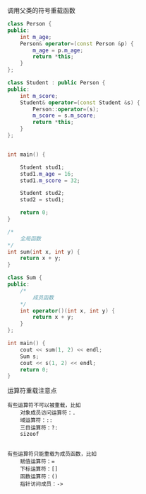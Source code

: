 

调用父类的符号重载函数

```cpp
class Person {
public:
	int m_age;
	Person& operator=(const Person &p) {
		m_age = p.m_age;
        return *this;
	}
};

class Student : public Person {
public:
	int m_score;
	Student& operator=(const Student &s) {
		Person::operator=(s);
		m_score = s.m_score;
        return *this;
	}
};


int main() {

	Student stud1;
	stud1.m_age = 16;
	stud1.m_score = 32;

	Student stud2;
	stud2 = stud1;

	return 0;
}
```





```cpp
/*
	全局函数
*/
int sum(int x, int y) {
	return x + y;
}

class Sum {
public:
	/*
		成员函数
	*/
	int operator()(int x, int y) {
		return x + y;
	}
};

int main() {
	cout << sum(1, 2) << endl;
	Sum s;
	cout << s(1, 2) << endl;
	return 0;
}
```




运算符重载注意点

	有些运算符不可以被重载，比如
		对象成员访问运算符：.
		域运算符：::
		三目运算符：?:
		sizeof


	有些运算符只能重载为成员函数，比如
		赋值运算符：=
		下标运算符：[]
		函数运算符：()
		指针访问成员：->
